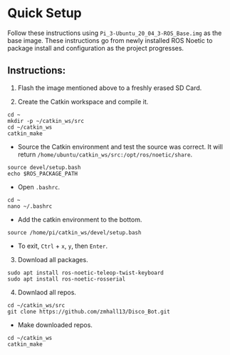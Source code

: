 # Quick Setup

Follow these instructions using `Pi_3-Ubuntu_20_04_3-ROS_Base.img` as the base image.  These instructions go from newly installed ROS Noetic to package install and configuration as the project progresses.

## Instructions:

1. Flash the image mentioned above to a freshly erased SD Card.

2. Create the Catkin workspace and compile it.

```
cd ~
mkdir -p ~/catkin_ws/src
cd ~/catkin_ws
catkin_make
```

* Source the Catkin environment and test the source was correct.  It will return `/home/ubuntu/catkin_ws/src:/opt/ros/noetic/share`.

```
source devel/setup.bash
echo $ROS_PACKAGE_PATH
```

* Open `.bashrc`.

```
cd ~
nano ~/.bashrc
```

* Add the catkin environment to the bottom.

```
source /home/pi/catkin_ws/devel/setup.bash
```

* To exit, `Ctrl` + `x`, `y`, then `Enter`.

3. Download all packages.

```
sudo apt install ros-noetic-teleop-twist-keyboard
sudo apt install ros-noetic-rosserial
```

4. Downlaod all repos.

```
cd ~/catkin_ws/src
git clone https://github.com/zmhall13/Disco_Bot.git
```

* Make downloaded repos.

```
cd ~/catkin_ws
catkin_make
```
